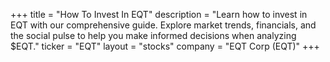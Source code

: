 +++
title = "How To Invest In EQT"
description = "Learn how to invest in EQT with our comprehensive guide. Explore market trends, financials, and the social pulse to help you make informed decisions when analyzing $EQT."
ticker = "EQT"
layout = "stocks"
company = "EQT Corp (EQT)"
+++

